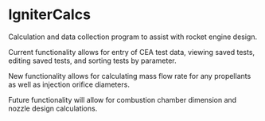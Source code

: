 # IgniterCalcs

Calculation and data collection program to assist with rocket engine design.

Current functionality allows for entry of CEA test data, viewing saved tests, editing saved tests, and sorting tests by parameter.

New functionality allows for calculating mass flow rate for any propellants as well as injection orifice diameters.

Future functionality will allow for combustion chamber dimension and nozzle design calculations.
